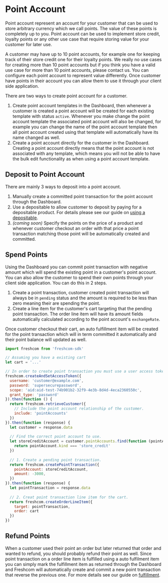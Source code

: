 # Point Account

Point account represent an account for your customer that can be used to store arbitrary currency which we call points. The value of these points is completely up to you. Point account can be used to implement store credit, loyalty points or any other use case that require storing value for your customer for later use.

A customer may have up to 10 point accounts, for example one for keeping track of their store credit one for their loyalty points. We really no use cases for creating more than 10 point accounts but if you think you have a valid use case for more than 10 point accounts, please contact us. You can configure each point account to represent value differently. Once customer have points in their account you can allow them to use it through your client side application.

There are two ways to create point account for a customer.

1. Create point account templates in the Dashboard, then whenever a customer is created a point account will be created for each existing template with status `active`. Whenever you make change the point account template the associated point account will also be changed, for example you can change the name of the point account template then all point account created using that template will automatically have its name changed as well.
2. Create a point account directly for the customer in the Dashboard. Creating a point account directly means that the point account is not associated with any template, which means you will not be able to have the bulk edit functionality as when using a point account template.

## Deposit to Point Account

There are mainly 3 ways to deposit into a point account.

1. Manually create a committed point transaction for the point account through the Dashboard.
2. Use a depositable to allow customer to deposit by paying for a depositable product. For details please see our guide on [using a depositable](goods.md#using-a-depositable).
3. _\(coming soon\)_ Specify the points on the price of a product and whenever customer checkout an order with that price a point transaction matching those point will be automatically created and committed.

## Spend Points

Using the Dashboard you can commit point transaction with negative amount which will spend the existing point in a customer's point account. You can also allow the customer to spend their own points through your client side application. You can do this in 2 steps.

1. Create a point transaction, customer created point transaction will always be in `pending` status and the amount is required to be less than zero meaning their are spending the point.
2. Create a line item for the customer's cart targeting that the pending point transaction. The order line item will have its amount fields automatically calculated according to the point account's `exchangeRate`.

Once customer checkout their cart, an auto fulfillment item will be created for the point transaction which will in term committed it automatically and their point balance will updated as well.

```javascript
import freshcom from 'freshcom-sdk'

// Assuming you have a existing cart
let cart = '...'

// In order to create point transaction you must use a user access token.
freshcom.createAndSetAccessToken({
  username: 'customer@example.com',
  password: 'supersecurepassword',
  scope: 'aid:aid-test-74b901b2-32f9-4e3b-8d4d-4eca2360550c',
  grant_type: 'password'
}).then(function () {
  return freshcom.retrieveCustomer({
    // Include the point account relationship of the customer.
    include: 'pointAccounts'    
  })
}).then(function (response) {    
  let customer = response.data
  
  // Find the correct point account to use.
  let storeCreditAccount = customer.pointAccounts.find(function (pointAccount) {
    return pointAccount.kind === 'store_credit'
  })
  
  // 1. Create a pending point transaction.
  return freshcom.createPointTransaction({
    pointAccount: storeCreditAccount,
    amount: -3000,
  })
}).then(function (response) {
  let pointTransaction = response.data
  
  // 2. Creat point transaction line item for the cart.
  return freshcom.createOrderLineItem({
    target: pointTransaction,
    order: cart
  })
})
```

## Refund Points

When a customer used their point an order but later returned that order and wanted to refund, you should probably refund their point as well. Since point transaction on a order line item is fulfilled using a auto fulfilment item you can simply mark the fulfillment item as returned through the Dashboard and Freshcom will automatically create and commit a new point transaction that reverse the previous one. For more details see our guide on [fulfillment](fulfillment.md).

